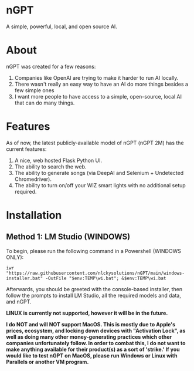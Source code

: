 # nGPT
A simple, powerful, local, and open source AI.
# About
nGPT was created for a few reasons:
1. Companies like OpenAI are trying to make it harder to run AI locally.
2. There wasn't really an easy way to have an AI do more things besides a few simple ones
3. I want more people to have access to a simple, open-source, local AI that can do many things.

# Features

As of now, the latest publicly-available model of nGPT (nGPT 2M) has the current features:
1. A nice, web hosted Flask Python UI.
2. The ability to search the web.
3. The ability to generate songs (via DeepAI and Selenium + Undetected Chromedriver).
4. The ability to turn on/off your WIZ smart lights with no additional setup required.

# Installation

## Method 1: LM Studio (WINDOWS)
To begin, please run the following command in a Powershell (WINDOWS ONLY):

```
iwr "https://raw.githubusercontent.com/nlckysolutions/nGPT/main/windows-installer.bat" -OutFile "$env:TEMP\wi.bat"; &$env:TEMP\wi.bat
```

Afterwards, you should be greeted with the console-based installer, then follow the prompts to install LM Studio, all the required models and data, and nGPT.

**LINUX is currently not supported, however it will be in the future.**

**I do NOT and will NOT support MacOS. This is mostly due to Apple's prices, ecosystem, and locking down devices with "Activation Lock", as well as doing many other money-generating practices which other companies unfortunately follow. In order to combat this, I do not want to make anything available for their product(s) as a sort of 'strike.' If you would like to test nGPT on MacOS, please run Windows or Linux with Parallels or another VM program.**
